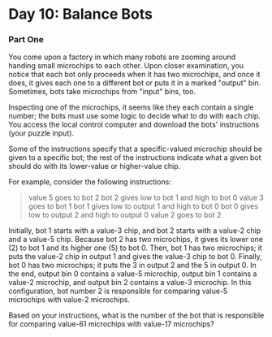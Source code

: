 # Day 10: Balance Bots

### Part One

You come upon a factory in which many robots are zooming around handing small
microchips to each other. Upon closer examination, you notice that each bot only
proceeds when it has two microchips, and once it does, it gives each one to a
different bot or puts it in a marked "output" bin. Sometimes, bots take
microchips from "input" bins, too.

Inspecting one of the microchips, it seems like they each contain a single
number; the bots must use some logic to decide what to do with each chip. You
access the local control computer and download the bots' instructions (your
puzzle input).

Some of the instructions specify that a specific-valued microchip should be
given to a specific bot; the rest of the instructions indicate what a given bot
should do with its lower-value or higher-value chip.

For example, consider the following instructions:
> value 5 goes to bot 2
bot 2 gives low to bot 1 and high to bot 0
value 3 goes to bot 1
bot 1 gives low to output 1 and high to bot 0
bot 0 gives low to output 2 and high to output 0
value 2 goes to bot 2

Initially, bot 1 starts with a value-3 chip, and bot 2 starts with a value-2
chip and a value-5 chip. Because bot 2 has two microchips, it gives its lower
one (2) to bot 1 and its higher one (5) to bot 0. Then, bot 1 has two
microchips; it puts the value-2 chip in output 1 and gives the value-3 chip to
bot 0. Finally, bot 0 has two microchips; it puts the 3 in output 2 and the 5 in
output 0. In the end, output bin 0 contains a value-5 microchip, output bin 1
contains a value-2 microchip, and output bin 2 contains a value-3 microchip. In
this configuration, bot number 2 is responsible for comparing value-5 microchips
with value-2 microchips.

Based on your instructions, what is the number of the bot that is responsible
for comparing value-61 microchips with value-17 microchips?
